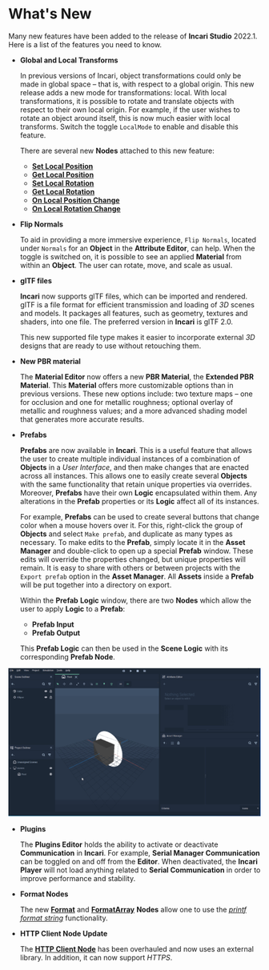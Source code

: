# What's New

Many new features have been added to the release of **Incari Studio** 2022.1. Here is a list of the features you need to know.

* **Global and Local Transforms** 

    In previous versions of Incari, object transformations could only be made in global space – that is, with respect to a global origin. This new release adds a new mode for transformations: local. With local transformations, it is possible to rotate and translate objects with respect to their own local origin. For example, if the user wishes to rotate an object around itself, this is now much easier with local transforms. Switch the toggle `LocalMode` to enable and disable this feature. 
    
    There are several new **Nodes** attached to this new feature:

    * [**Set Local Position**](../toolbox/incari/object/set-local-position.md)
    * [**Get Local Position**](../toolbox/incari/object/get-local-position.md)
    * [**Set Local Rotation**](../toolbox/incari/object/set-local-rotation.md)
    * [**Get Local Rotation**](../toolbox/incari/object/get-local-rotation.md)
    * [**On Local Position Change**](../toolbox/events/object/on-local-position-change.md)
    * [**On Local Rotation Change**](../toolbox/events/object/on-local-rotation-change.md)
  


* **Flip Normals** 

    To aid in providing a more immersive experience, `Flip Normals`, located under `Normals` for an **Object** in the **Attribute Editor**, can help. When the toggle is switched on, it is possible to see an applied **Material** from within an **Object**. The user can rotate, move, and scale as usual. 


* **glTF files**

     **Incari** now supports glTF files, which can be imported and rendered. glTF is a file format for efficient transmission and loading of _3D_ scenes and models. It packages all features, such as geometry, textures and shaders, into one file. The preferred version in **Incari** is glTF 2.0.  <br />

     This new supported file type makes it easier to incorporate external _3D_ designs that are ready to use without retouching them.


* **New PBR material**
  
     The **Material Editor** now offers a new **PBR Material**, the **Extended PBR Material**. This **Material** offers more customizable options than in previous versions. These new options include: two texture maps – one for occlusion and one for metallic roughness; optional overlay of metallic and roughness values; and a more advanced shading model that generates more accurate results.


* **Prefabs**

    **Prefabs** are now available in **Incari**. This is a useful feature that allows the user to create multiple individual instances of a combination of **Objects** in a *User Interface*, and then make changes that are enacted across all instances. This allows one to easily create several **Objects** with the same functionality that retain unique properties via overrides. Moreover, **Prefabs** have their own **Logic** encapsulated within them. Any alterations in the **Prefab** properties or its **Logic** affect all of its instances.   <br />

    For example, **Prefabs** can be used to create several buttons that change color when a mouse hovers over it. For this, right-click the group of **Objects** and select `Make prefab`, and duplicate as many types as necessary. To make edits to the **Prefab**, simply locate it in the **Asset Manager** and double-click to open up a special **Prefab** window. These edits will override the properties changed, but unique properties will remain. It is easy to share with others or between projects with the `Export prefab` option in the **Asset Manager**. All **Assets** inside a **Prefab** will be put together into a directory on export. <br />

    Within the **Prefab** **Logic** window, there are two **Nodes** which allow the user to apply **Logic** to a **Prefab**:

    * **Prefab Input**
    * **Prefab Output**

    This **Prefab Logic** can then be used in the **Scene Logic** with its corresponding **Prefab Node**.

![](../.gitbook/assets/prefabs1.gif)

* **Plugins** 
  
    The **Plugins Editor** holds the ability to activate or deactivate **Communication** in **Incari**. For example, **Serial Manager Communication** can be toggled on and off from the **Editor**. When deactivated, the **Incari Player** will not load anything related to **Serial Communication** in order to improve performance and stability.  


* **Format Nodes**

    The new [**Format**](../toolbox/string/format.md) and [**FormatArray**](../toolbox/string/formatarray.md) **Nodes** allow one to use the [*printf format string*](https://en.wikipedia.org/wiki/Printf_format_string) functionality.

* **HTTP Client Node Update**

    The [**HTTP Client Node**](../toolbox/communication/http/httpclient.md) has been overhauled and now uses an external library. In addition, it can now support *HTTPS*.

